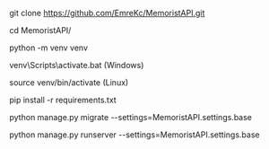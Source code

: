 
git clone https://github.com/EmreKc/MemoristAPI.git

cd MemoristAPI/

python -m venv venv

venv\Scripts\activate.bat (Windows)

source venv/bin/activate (Linux)

pip install -r requirements.txt

python manage.py migrate --settings=MemoristAPI.settings.base

python manage.py runserver --settings=MemoristAPI.settings.base
